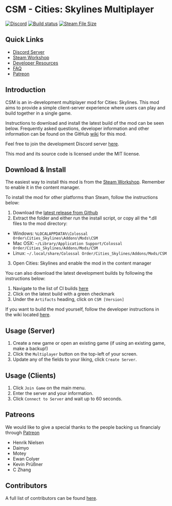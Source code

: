 # CSM - Cities: Skylines Multiplayer

[![Discord](https://img.shields.io/discord/508902220943851522.svg)](https://discord.gg/RjACPhd)
[![Build status](https://github.com/CitiesSkylinesMultiplayer/CSM/workflows/CI/badge.svg)](https://github.com/CitiesSkylinesMultiplayer/CSM/actions)
[![Steam File Size](https://img.shields.io/steam/size/1558438291.svg)](https://steamcommunity.com/sharedfiles/filedetails/?id=1558438291)

## Quick Links

- [Discord Server](https://discord.gg/RjACPhd)
- [Steam Workshop](https://steamcommunity.com/sharedfiles/filedetails/?id=1558438291)
- [Developer Resources](https://github.com/DominicMaas/Tango/wiki/Developer-Resources)
- [FAQ](https://github.com/DominicMaas/Tango/wiki/Frequently-Asked-Questions)
- [Patreon](https://www.patreon.com/CSM_MultiplayerMod)

## Introduction
CSM is an in-development multiplayer mod for Cities: Skylines. This mod aims to provide a simple client-server experience where users can play and build together in a single game.

Instructions to download and install the latest build of the mod can be seen below. Frequently asked questions, developer information and other information can be found on the GitHub [wiki](https://github.com/DominicMaas/Tango/wiki) for this mod.

Feel free to join the development Discord server [here](https://discord.gg/RjACPhd).

This mod and its source code is licensed under the MIT license.

## Download & Install

The easiest way to install this mod is from the [Steam Workshop](https://steamcommunity.com/sharedfiles/filedetails/?id=1558438291). Remember to enable it in the content manager.

To install the mod for other platforms than Steam, follow the instructions below:

1. Download the [latest release from Github](https://github.com/DominicMaas/Tango/releases/latest)
2. Extract the folder and either run the install script, or copy all the *.dll files to the mod directory:
  - Windows: `%LOCALAPPDATA%\Colossal Order\Cities_Skylines\Addons\Mods\CSM`
  - Mac OSX: `~/Library/Application Support/Colossal Order/Cities_Skylines/Addons/Mods/CSM`
  - Linux: `~/.local/share/Colossal Order/Cities_Skylines/Addons/Mods/CSM`
3. Open Cities: Skylines and enable the mod in the content manager

You can also download the latest development builds by following the instructions below:

1. Navigate to the list of CI builds [here](https://github.com/CitiesSkylinesMultiplayer/CSM/actions?query=workflow%3ACI)
2. Click on the latest build with a green checkmark
3. Under the `Artifacts` heading, click on `CSM [Version]`

If you want to build the mod yourself, follow the developer instructions in the wiki located [here](https://github.com/DominicMaas/Tango/wiki/Developer-Resources).

## Usage (Server)

1. Create a new game or open an existing game (if using an existing game, make a backup!)
2. Click the `Multiplayer` button on the top-left of your screen.
3. Update any of the fields to your liking, click `Create Server`.

## Usage (Clients)

1. Click `Join Game` on the main menu.
2. Enter the server and your information.
3. Click `Connect to Server` and wait up to 60 seconds.

## Patreons
We would like to give a special thanks to the people backing us financialy through [Patreon](https://www.patreon.com/CSM_MultiplayerMod)
- Henrik Nielsen
- Daimyo
- Motey
- Ewan Colyer
- Kevin Prüßner
- C Zhang

## Contributors
A full list of contributors can be found [here](https://github.com/DominicMaas/Tango/graphs/contributors).
